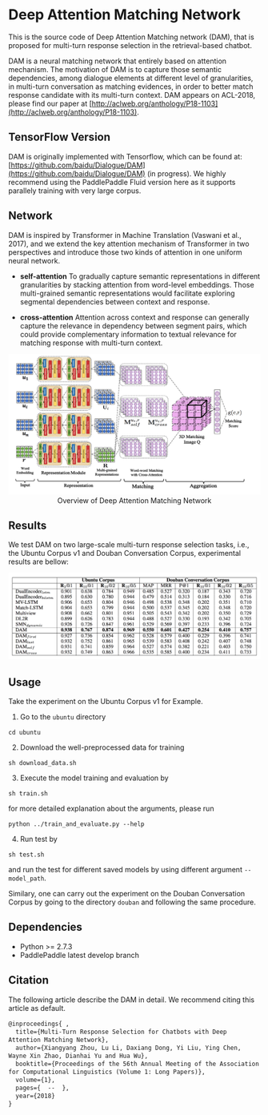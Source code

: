 # __Deep Attention Matching Network__

This is the source code of Deep Attention Matching network (DAM), that is proposed for multi-turn response selection in the retrieval-based chatbot.

DAM is a neural matching network that entirely based on attention mechanism. The motivation of DAM is to capture those semantic dependencies, among dialogue elements at different level of granularities, in multi-turn conversation as matching evidences, in order to better match response candidate with its multi-turn context. DAM appears on ACL-2018, please find our paper at [http://aclweb.org/anthology/P18-1103](http://aclweb.org/anthology/P18-1103).

## __TensorFlow Version__

DAM is originally implemented with Tensorflow, which can be found at: [https://github.com/baidu/Dialogue/DAM](https://github.com/baidu/Dialogue/DAM) (in progress). We highly recommend using the PaddlePaddle Fluid version here as it supports parallely training with very large corpus.


## __Network__

DAM is inspired by Transformer in Machine Translation (Vaswani et al., 2017), and we extend the key attention mechanism of Transformer in two perspectives and introduce those two kinds of attention in one uniform neural network.

- **self-attention** To gradually capture semantic representations in different granularities by stacking attention from word-level embeddings. Those multi-grained semantic representations would facilitate exploring segmental dependencies between context and response.

- **cross-attention** Attention across context and response can generally capture the relevance in dependency between segment pairs, which could provide complementary information to textual relevance for matching response with multi-turn context.

<p align="center">
<img src="images/Figure1.png"/> <br />
Overview of Deep Attention Matching Network
</p>

## __Results__

We test DAM on two large-scale multi-turn response selection tasks, i.e., the Ubuntu Corpus v1 and Douban Conversation Corpus, experimental results are bellow:

<p align="center">
<img src="images/Figure2.png"/> <br />
</p>

## __Usage__

Take the experiment on the Ubuntu Corpus v1 for Example.

1) Go to the `ubuntu` directory

```
cd ubuntu
```
2) Download the well-preprocessed data for training  

```
sh download_data.sh
```
3) Execute the model training and evaluation by

```
sh train.sh
```
for more detailed explanation about the arguments, please run

```
python ../train_and_evaluate.py --help
```

4) Run test by

```
sh test.sh
```
and run the test for different saved models by using different argument `--model_path`.

Similary, one can carry out the experiment on the Douban Conversation Corpus by going to the directory `douban` and following the same procedure.

## __Dependencies__

- Python >= 2.7.3
- PaddlePaddle latest develop branch

## __Citation__

The following article describe the DAM in detail. We recommend citing this article as default.

```
@inproceedings{ ,
  title={Multi-Turn Response Selection for Chatbots with Deep Attention Matching Network},
  author={Xiangyang Zhou, Lu Li, Daxiang Dong, Yi Liu, Ying Chen, Wayne Xin Zhao, Dianhai Yu and Hua Wu},
  booktitle={Proceedings of the 56th Annual Meeting of the Association for Computational Linguistics (Volume 1: Long Papers)},
  volume={1},
  pages={  --  },
  year={2018}
}
```
